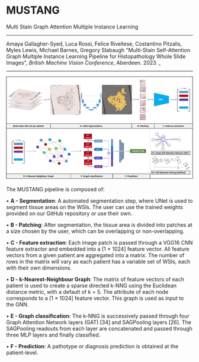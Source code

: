 # MUSTANG
Multi Stain Graph Attention Multiple Instance Learning

--------------

Amaya Gallagher-Syed, Luca Rossi, Felice Rivellese, Costantino Pitzalis, Myles Lewis, Michael Barnes, Gregory Slabaugh "Multi-Stain Self-Attention Graph Multiple Instance Learning Pipeline for Histopathology Whole Slide Images", _British Machine Vision Conference_, Aberdeen. 2023. <a href="https://github.com/AmayaGS/HistoMIL/blob/ac2ae80b998afc4f7298161562dba8bf2f688a4a/sjogren_mil_biopsy_classification_submission.pdf" target="_blank">.</a>

--------------

<img src="model_v2.png" alt="MUSTANG pipeline">

The MUSTANG pipeline is composed of:

• <b>A - Segmentation</b>: A automated segmentation step, where UNet is used to segment tissue areas on the WSIs. The user can use the trained weights provided on our GitHub repository or use their own.

• <b>B - Patching</b>: After segmentation, the tissue area is divided into patches at a size chosen by the user, which can be overlapping or non-overlapping.

• <b>C - Feature extraction</b>: Each image patch is passed through a VGG16 CNN feature extractor and embedded into a [1 × 1024] feature vector. All feature vectors from a given patient are aggregated into a matrix. The number of rows in the matrix will vary as each patient has a variable set of WSIs, each with their own dimensions.

• <b>D - k-Nearest-Neighbour Graph</b>: The matrix of feature vectors of each patient is used to create a sparse directed k-NNG using the Euclidean distance metric, with a default of k = 5. The attribute of each node corresponds to a [1 × 1024] feature vector. This graph is used as input to the GNN.

• <b>E - Graph classification</b>: The k-NNG is successively passed through four Graph Attention Network layers (GAT) [34] and SAGPooling layers [26]. The SAGPooling readouts from each layer are concatenated and passed through three MLP layers and finally classified.

• <b>F - Prediction</b>: A pathotype or diagnosis prediction is obtained at the patient-level.
